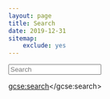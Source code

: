 ```yaml
---
layout: page
title: Search
date: 2019-12-31
sitemap:
    exclude: yes
---
```


<form action="/search">
  <input type="search" placeholder="Search" name="q" accept-charset="utf-8">
</form>

<script>
/*
 * Populate title with search term
 */

const urlParams = new URLSearchParams(window.location.search);
const query = urlParams.get('q');

if (query) {
  var pageHeading = document.getElementsByTagName('h1')[0];
  pageHeading.innerHTML += ' for \'' + query + '\'';
}

/*
 * Get search results
 */

	(function() {
		var cx = '000152751295590832558:29llhg8imvi';
		var gcse = document.createElement('script');
		gcse.type = 'text/javascript';
		gcse.async = true;
		gcse.src = 'https://cse.google.com/cse.js?cx=' + cx;
		var s = document.getElementsByTagName('script')[0];
		s.parentNode.insertBefore(gcse, s);
	})();
</script>
<gcse:search></gcse:search>
